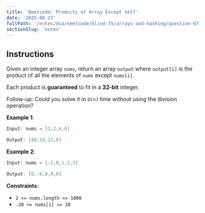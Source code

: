 ```yaml
---
title: 'Neetcode: Products of Array Except Self'
date: '2025-08-23'
fullPath: '/notes/dsa/neetcode/blind-75/arrays-and-hashing/question-07'
sectionSlug: 'notes'
---
```


## Instructions

Given an integer array `nums`, return an array `output` where `output[i]` is the product of all the elements of `nums` except `nums[i]`.

Each product is **guaranteed** to fit in a **32-bit** integer.

Follow-up: Could you solve it in `O(n)` time without using the division operation?

**Example 1**:

```Java
Input: nums = [1,2,4,6]

Output: [48,24,12,8]
```

**Example 2**:

```Java
Input: nums = [-1,0,1,2,3]

Output: [0,-6,0,0,0]
```

**Constraints**:

- `2 <= nums.length <= 1000`
- `-20 <= nums[i] <= 20`
